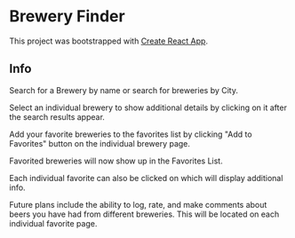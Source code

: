 # Brewery Finder

This project was bootstrapped with [Create React App](https://github.com/facebook/create-react-app).

## Info

Search for a Brewery by name or search for breweries by City.

Select an individual brewery to show additional details by clicking on it after the search results appear.

Add your favorite breweries to the favorites list by clicking "Add to Favorites" button on the individual brewery page.

Favorited breweries will now show up in the Favorites List.

Each individual favorite can also be clicked on which will display additional info.

Future plans include the ability to log, rate, and make comments about beers you have had from different breweries. This will be located on each individual favorite page.
